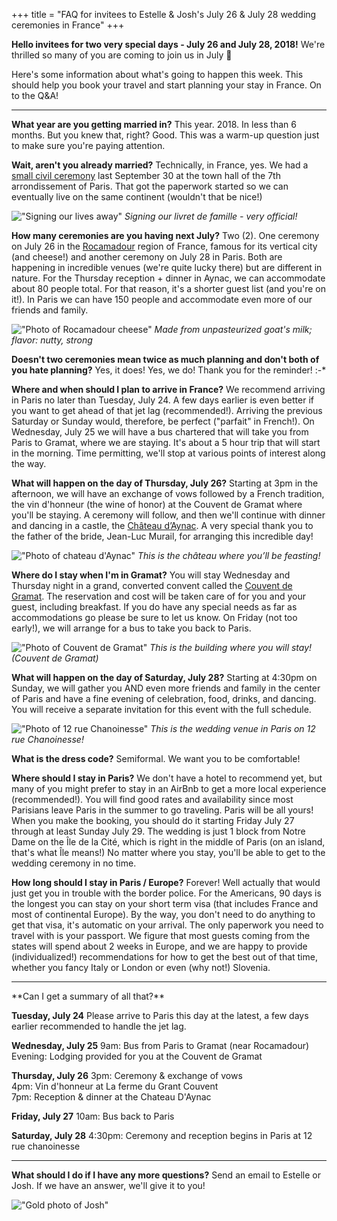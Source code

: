 
  +++
title = "FAQ for invitees to Estelle & Josh's July 26 & July 28 wedding ceremonies in France"
+++

**Hello invitees for two very special days - July 26 and July 28, 2018!**
We're thrilled so many of you are coming to join us in July 🎉

Here's some information about what's going to happen this week. This should help you book your travel and start planning your stay in France. On to the Q&A!

<hr>

**What year are you getting married in?**
This year. 2018. In less than 6 months. But you knew that, right? Good. This was a warm-up question just to make sure you're paying attention.

**Wait, aren't you already married?**
Technically, in France, yes. We had a [small civil ceremony](/story/mairie-du-7e/) last September 30 at the town hall of the 7th arrondissement of Paris. That got the paperwork started so we can eventually live on the same continent (wouldn't that be nice!)

!["Signing our lives away"](/images/photos/civil-ceremony-signing.jpg)
*Signing our livret de famille - very official!*

**How many ceremonies are you having next July?**
Two (2). One ceremony on July 26 in the [Rocamadour](https://en.wikipedia.org/wiki/Rocamadour) region of France, famous for its vertical city (and cheese!) and another ceremony on July 28 in Paris. Both are happening in incredible venues (we're quite lucky there) but are different in nature. For the Thursday reception + dinner in Aynac, we can accommodate about 80 people total. For that reason, it's a shorter guest list (and you're on it!). In Paris we can have 150 people and accommodate even more of our friends and family.

!["Photo of Rocamadour cheese"](/images/photos/rocamadour-cheese.png)
*Made from unpasteurized goat's milk; flavor: nutty, strong*

**Doesn't two ceremonies mean twice as much planning and don't both of you hate planning?**
Yes, it does! Yes, we do! Thank you for the reminder! :-*

**Where and when should I plan to arrive in France?**
We recommend arriving in Paris no later than Tuesday, July 24. A few days earlier is even better if you want to get ahead of that jet lag (recommended!). Arriving the previous Saturday or Sunday would, therefore, be perfect ("parfait" in French!). On Wednesday, July 25 we will have a bus chartered that will take you from Paris to Gramat, where we are staying. It's about a 5 hour trip that will start in the morning. Time permitting, we'll stop at various points of interest along the way.

**What will happen on the day of Thursday, July 26?**
Starting at 3pm in the afternoon, we will have an exchange of vows followed by a French tradition, the vin d'honneur (the wine of honor) at the Couvent de Gramat where you'll be staying. A ceremony will follow, and then we'll continue with dinner and dancing in a castle, the [Château d’Aynac](https://fr.wikipedia.org/wiki/Ch%C3%A2teau_d%27Aynac). A very special thank you to the father of the bride, Jean-Luc Murail, for arranging this incredible day!

!["Photo of chateau d'Aynac"](/images/photos/chateau-daynac.png)
*This is the château where you’ll be feasting!*

**Where do I stay when I'm in Gramat?**
You will stay Wednesday and Thursday night in a grand, converted convent called the [Couvent de Gramat](http://www.grandcouventgramat.fr/en/home). The reservation and cost will be taken care of for you and your guest, including breakfast. If you do have any special needs as far as accommodations go please be sure to let us know. On Friday (not too early!), we will arrange for a bus to take you back to Paris.

!["Photo of Couvent de Gramat"](/images/photos/couvent-de-gramat.png)
*This is the building where you will stay! (Couvent de Gramat)*

**What will happen on the day of Saturday, July 28?**
Starting at 4:30pm on Sunday, we will gather you AND even more friends and family in the center of Paris and have a fine evening of celebration, food, drinks, and dancing. You will receive a separate invitation for this event with the full schedule.

!["Photo of 12 rue Chanoinesse"](/images/photos/12-rue-chanoinesse.png)
*This is the wedding venue in Paris on 12 rue Chanoinesse!*

**What is the dress code?**
Semiformal. We want you to be comfortable!

**Where should I stay in Paris?**
We don't have a hotel to recommend yet, but many of you might prefer to stay in an AirBnb to get a more local experience (recommended!). You will find good rates and availability since most Parisians leave Paris in the summer to go traveling. Paris will be all yours! When you make the booking, you should do it starting Friday July 27 through at least Sunday July 29. The wedding is just 1 block from Notre Dame on the Île de la Cité, which is right in the middle of Paris (on an island, that's what Île means!) No matter where you stay, you'll be able to get to the wedding ceremony in no time.

**How long should I stay in Paris / Europe?**
Forever! Well actually that would just get you in trouble with the border police. For the Americans, 90 days is the longest you can stay on your short term visa (that includes France and most of continental Europe). By the way, you don't need to do anything to get that visa, it's automatic on your arrival. The only paperwork you need to travel with is your passport. We figure that most guests coming from the states will spend about 2 weeks in Europe, and we are happy to provide (individualized!) recommendations for how to get the best out of that time, whether you fancy Italy or London or even (why not!) Slovenia.

<hr>
**Can I get a summary of all that?**

**Tuesday, July 24**
Please arrive to Paris this day at the latest, a few days earlier recommended to handle the jet lag.

**Wednesday, July 25**
9am: Bus from Paris to Gramat (near Rocamadour)
<br>
Evening: Lodging provided for you at the Couvent de Gramat

**Thursday, July 26**
3pm: Ceremony & exchange of vows
<br>
4pm: Vin d'honneur at La ferme du Grant Couvent
<br>
7pm: Reception & dinner at the Chateau D'Aynac

**Friday, July 27**
10am: Bus back to Paris

**Saturday, July 28**
4:30pm: Ceremony and reception begins in Paris at 12 rue chanoinesse

<hr>

**What should I do if I have any more questions?**
Send an email to Estelle or Josh. If we have an answer, we'll give it to you!

!["Gold photo of Josh"](/images/photos/gold-asian-art-museum.png)
